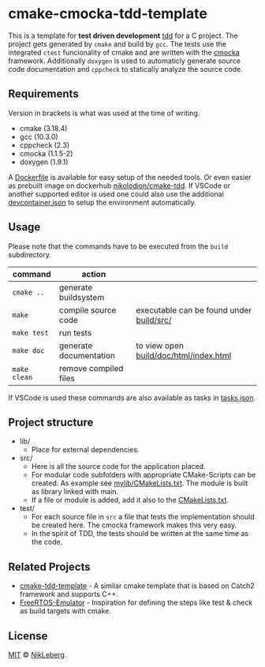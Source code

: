 # cmake-cmocka-tdd-template

This is a template for **test driven development** [tdd](https://en.wikipedia.org/wiki/Test-driven_development) for a C project. The project gets generated by `cmake` and build by `gcc`. The tests use the integrated `ctest` funcionality of cmake and are written with the [cmocka](https://cmocka.org/) framework. Additionally `doxygen` is used to automaticly generate source code documentation and `cppcheck` to statically analyze the source code.


## Requirements

Version in brackets is what was used at the time of writing. 
- cmake (3.18.4)
- gcc (10.3.0)
- cppcheck (2.3)
- cmocka (1.1.5-2)
- doxygen (1.9.1)

A [Dockerfile](.devcontainer/Dockerfile) is available for easy setup of the needed tools. Or even easier as prebuilt image on dockerhub [nikolodion/cmake-tdd](https://hub.docker.com/r/nikolodion/cmake-tdd). If VSCode or another supported editor is used one could also use the additional [devcontainer.json](.devcontainer/devcontainer.json) to setup the environment automatically.


## Usage

Please note that the commands have to be executed from the `build` subdirectory.

command | action | &nbsp;
---|---|---
`cmake ..` | generate buildsystem | &nbsp;
`make` | compile source code | executable can be found under [build/src/](build/src/)
`make test` | run tests | &nbsp;
`make doc` |  generate documentation | to view open [build/doc/html/index.html](build/doc/html/index.html)
`make clean` | remove compiled files | &nbsp;

If VSCode is used these commands are also available as tasks in [tasks.json](.vscode/tasks.json).


## Project structure

- lib/
    - Place for external dependencies.
- src/
    - Here is all the source code for the application placed.
    - For modular code subfolders with appropriate CMake-Scripts can be created. As example see [mylib/CMakeLists.txt](src/mylib/CMakeLists.txt). The module is built as library linked with main.
    - If a file or module is added, add it also to the [CMakeLists.txt](src/CMakeLists.txt).
- test/
    - For each source file in `src` a file that tests the implementation should be created here. The cmocka framework makes this very easy.
    - In the spirit of TDD, the tests should be written at the same time as the code.


## Related Projects

- [cmake-tdd-template](https://github.com/joffman/cmake-tdd-template) - A similar cmake template that is based on Catch2 framework and supports C++.
- [FreeRTOS-Emulator](https://github.com/alxhoff/FreeRTOS-Emulator) - Inspiration for defining the steps like test & check as build targets with cmake.


## License

[MIT](LICENSE) © [NikLeberg](https://github.com/NikLeberg).